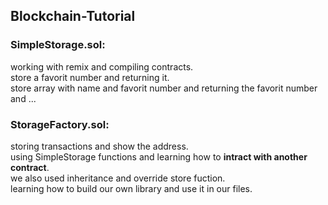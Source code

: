 ## Blockchain-Tutorial

### SimpleStorage.sol:<br/>
working with remix and compiling contracts.<br/>
store a favorit number and returning it.<br/>
store array with name and favorit number and returning the favorit number and ...
### StorageFactory.sol:
storing transactions and show the address.<br/>
using SimpleStorage functions and learning how to <strong>intract with another contract</strong>.<br/>
we also used inheritance and override store fuction.<br/>
learning how to build our own library and use it in our files.<br/>
